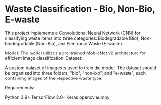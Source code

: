 # Waste Classification - Bio, Non-Bio, E-waste
This project implements a Convolutional Neural Network (CNN) for classifying waste items into three categories: Biodegradable (Bio), Non-biodegradable (Non-Bio), and Electronic Waste (E-waste).

Model: The model utilizes a pre-trained MobileNet v2 architecture for efficient image classification.
Dataset:

A custom dataset of images is used to train the model. The dataset should be organized into three folders: "bio", "non-bio", and "e-waste", each containing images of the respective waste type.

Requirements:

Python 3.9+
TensorFlow 2.0+
Keras
opencv
numpy

